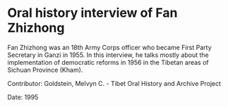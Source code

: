 # Oral history interview of Fan Zhizhong  
Fan Zhizhong was an 18th Army Corps officer who became First Party Secretary in Ganzi in 1955. In this interview, he talks mostly about the implementation of democratic reforms in 1956 in the Tibetan areas of Sichuan Province (Kham). 

Contributor: Goldstein, Melvyn C. - Tibet Oral History and Archive Project  

Date:
1995  

